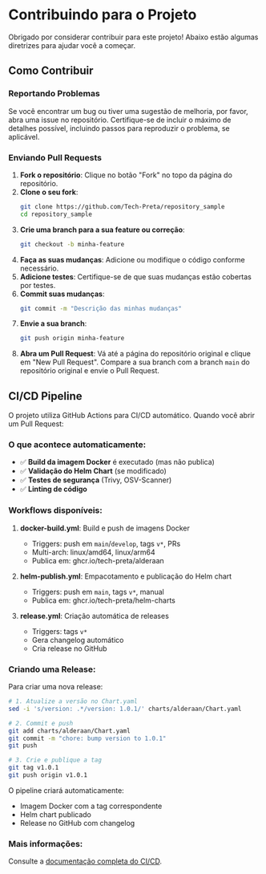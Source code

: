 # Contribuindo para o Projeto

Obrigado por considerar contribuir para este projeto! Abaixo estão algumas diretrizes para ajudar você a começar.

## Como Contribuir

### Reportando Problemas

Se você encontrar um bug ou tiver uma sugestão de melhoria, por favor, abra uma issue no repositório. Certifique-se de incluir o máximo de detalhes possível, incluindo passos para reproduzir o problema, se aplicável.

### Enviando Pull Requests

1. **Fork o repositório**: Clique no botão "Fork" no topo da página do repositório.
2. **Clone o seu fork**:
    ```sh
    git clone https://github.com/Tech-Preta/repository_sample
    cd repository_sample
    ```
3. **Crie uma branch para a sua feature ou correção**:
    ```sh
    git checkout -b minha-feature
    ```
4. **Faça as suas mudanças**: Adicione ou modifique o código conforme necessário.
5. **Adicione testes**: Certifique-se de que suas mudanças estão cobertas por testes.
6. **Commit suas mudanças**:
    ```sh
    git commit -m "Descrição das minhas mudanças"
    ```
7. **Envie a sua branch**:
    ```sh
    git push origin minha-feature
    ```
8. **Abra um Pull Request**: Vá até a página do repositório original e clique em "New Pull Request". Compare a sua branch com a branch `main` do repositório original e envie o Pull Request.

## CI/CD Pipeline

O projeto utiliza GitHub Actions para CI/CD automático. Quando você abrir um Pull Request:

### O que acontece automaticamente:
- ✅ **Build da imagem Docker** é executado (mas não publica)
- ✅ **Validação do Helm Chart** (se modificado)
- ✅ **Testes de segurança** (Trivy, OSV-Scanner)
- ✅ **Linting de código**

### Workflows disponíveis:

1. **docker-build.yml**: Build e push de imagens Docker
   - Triggers: push em `main`/`develop`, tags `v*`, PRs
   - Multi-arch: linux/amd64, linux/arm64
   - Publica em: ghcr.io/tech-preta/alderaan

2. **helm-publish.yml**: Empacotamento e publicação do Helm chart
   - Triggers: push em `main`, tags `v*`, manual
   - Publica em: ghcr.io/tech-preta/helm-charts

3. **release.yml**: Criação automática de releases
   - Triggers: tags `v*`
   - Gera changelog automático
   - Cria release no GitHub

### Criando uma Release:

Para criar uma nova release:

```bash
# 1. Atualize a versão no Chart.yaml
sed -i 's/version: .*/version: 1.0.1/' charts/alderaan/Chart.yaml

# 2. Commit e push
git add charts/alderaan/Chart.yaml
git commit -m "chore: bump version to 1.0.1"
git push

# 3. Crie e publique a tag
git tag v1.0.1
git push origin v1.0.1
```

O pipeline criará automaticamente:
- Imagem Docker com a tag correspondente
- Helm chart publicado
- Release no GitHub com changelog

### Mais informações:
Consulte a [documentação completa do CI/CD](docs/11-cicd-pipeline.md).
